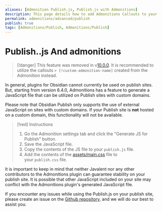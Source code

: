 ```yaml
---
aliases: [Admonition Publish.js, Publish.js with Admonitions]
description: This page details how to add Admonitions Callouts to your Obsidian Publish.
permalink: admonitions/advanced/publish
publish: true
tags: [Admonitions/Publish, Admonitions/Publish]
---
```


# Publish..js And admonitions

> [!danger]  This feature was removed in v[10.0.0](https://github.com/javalent/admonitions/releases/tag/10.0.0). It is recommended to utilize the callouts `> [!custom-admonition-name]` created from the Admonition instead. 

In general, plugins for Obsidian cannot currently be used on publish sites. But, starting from version 6.4.0, Admonitions has a feature to generate a JavaScript file that can be utilized on Publish sites with custom domains.

Please note that Obsidian Publish only supports the use of external JavaScript on sites with custom domains. If your Publish site is **not** hosted on a custom domain, this functionality will not be available.

>[!red] Instructions
> 1.  Go the Admonition settings tab and click the "Generate JS for Publish" button.
> 2.  Save the JavaScript file.
> 3.  Copy the contents of the JS file to your `publish.js` file.
> 4.  Add the contents of the [assets/main.css](https://github.com/valentine195/obsidian-admonition/tree/master/src/assets) file to your `publish.css` file.


It is important to keep in mind that neither Javalent nor any other contributors to the Admonitions plugin can guarantee stability on your publish site. It is possible that other JavaScript included on your site may conflict with the Admonitions plugin's generated JavaScript file.

If you encounter any issues while using the Publish.js on your publish site, please create an issue on the [Github repository](https://github.com/valentine195/obsidian-admonition/issues "Github"), and we will do our best to assist you.



